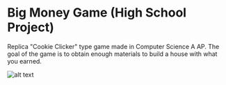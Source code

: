# Big Money Game (High School Project)

Replica "Cookie Clicker" type game made in Computer Science A AP. The goal of the game is to obtain enough materials to build a house with what you earned.

![alt text](https://media.discordapp.net/attachments/949844011466760254/949895856751001620/picture.PNG?width=814&height=436)
